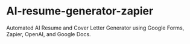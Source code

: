 # AI-resume-generator-zapier
Automated AI Resume and Cover Letter Generator using Google Forms, Zapier, OpenAI, and Google Docs.
